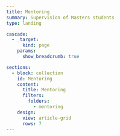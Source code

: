 ```yaml
---
title: Mentoring
summary: Supervision of Masters students
type: landing

cascade:
  - _target:
      kind: page
    params:
      show_breadcrumb: true

sections:
  - block: collection
    id: Mentoring
    content:
      title: Mentoring
      filters:
        folders:
          - mentoring
    design:
      view: article-grid
      rows: 7
---
```

